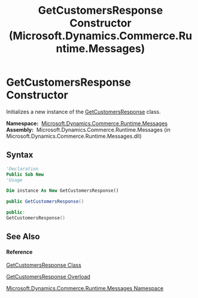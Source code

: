 ﻿---
title: GetCustomersResponse Constructor  (Microsoft.Dynamics.Commerce.Runtime.Messages)
TOCTitle: GetCustomersResponse Constructor
ms:assetid: M:Microsoft.Dynamics.Commerce.Runtime.Messages.GetCustomersResponse.#ctor
ms:mtpsurl: https://technet.microsoft.com/en-us/library/microsoft.dynamics.commerce.runtime.messages.getcustomersresponse.getcustomersresponse(v=AX.60)
ms:contentKeyID: 49822298
ms.date: 05/18/2015
mtps_version: v=AX.60
dev_langs:
- vb
- csharp
- c++
---

# GetCustomersResponse Constructor

Initializes a new instance of the [GetCustomersResponse](getcustomersresponse-class-microsoft-dynamics-commerce-runtime-messages.md) class.

**Namespace:**  [Microsoft.Dynamics.Commerce.Runtime.Messages](microsoft-dynamics-commerce-runtime-messages-namespace.md)  
**Assembly:**  Microsoft.Dynamics.Commerce.Runtime.Messages (in Microsoft.Dynamics.Commerce.Runtime.Messages.dll)

## Syntax

``` vb
'Declaration
Public Sub New
'Usage

Dim instance As New GetCustomersResponse()
```

``` csharp
public GetCustomersResponse()
```

``` c++
public:
GetCustomersResponse()
```

## See Also

#### Reference

[GetCustomersResponse Class](getcustomersresponse-class-microsoft-dynamics-commerce-runtime-messages.md)

[GetCustomersResponse Overload](getcustomersresponse-constructor-microsoft-dynamics-commerce-runtime-messages.md)

[Microsoft.Dynamics.Commerce.Runtime.Messages Namespace](microsoft-dynamics-commerce-runtime-messages-namespace.md)

